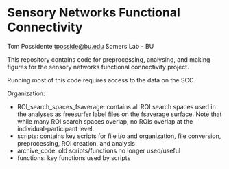 # Sensory Networks Functional Connectivity
Tom Possidente 
tposside@bu.edu
Somers Lab - BU

This repository contains code for preprocessing, analysing, and making figures for the sensory networks functional connectivity project. 

Running most of this code requires access to the data on the SCC.

Organization:
- ROI_search_spaces_fsaverage: contains all ROI search spaces used in the analyses as freesurfer label files on the fsaverage surface. Note that while many ROI search spaces overlap, no ROIs overlap at the individual-participant level.
- scripts: contains key scripts for file i/o and organization, file conversion, preprocessing, ROI creation, and analysis
- archive_code: old scripts/functions no longer used/useful
- functions: key functions used by scripts
